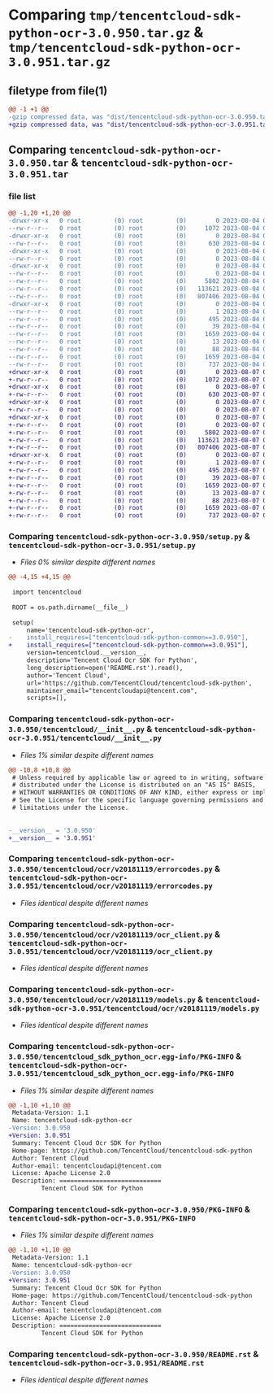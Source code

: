 # Comparing `tmp/tencentcloud-sdk-python-ocr-3.0.950.tar.gz` & `tmp/tencentcloud-sdk-python-ocr-3.0.951.tar.gz`

## filetype from file(1)

```diff
@@ -1 +1 @@
-gzip compressed data, was "dist/tencentcloud-sdk-python-ocr-3.0.950.tar", last modified: Fri Aug  4 00:31:49 2023, max compression
+gzip compressed data, was "dist/tencentcloud-sdk-python-ocr-3.0.951.tar", last modified: Mon Aug  7 00:31:25 2023, max compression
```

## Comparing `tencentcloud-sdk-python-ocr-3.0.950.tar` & `tencentcloud-sdk-python-ocr-3.0.951.tar`

### file list

```diff
@@ -1,20 +1,20 @@
-drwxr-xr-x   0 root         (0) root         (0)        0 2023-08-04 00:31:49.000000 tencentcloud-sdk-python-ocr-3.0.950/
--rw-r--r--   0 root         (0) root         (0)     1072 2023-08-04 00:31:49.000000 tencentcloud-sdk-python-ocr-3.0.950/setup.py
-drwxr-xr-x   0 root         (0) root         (0)        0 2023-08-04 00:31:49.000000 tencentcloud-sdk-python-ocr-3.0.950/tencentcloud/
--rw-r--r--   0 root         (0) root         (0)      630 2023-08-04 00:31:49.000000 tencentcloud-sdk-python-ocr-3.0.950/tencentcloud/__init__.py
-drwxr-xr-x   0 root         (0) root         (0)        0 2023-08-04 00:31:49.000000 tencentcloud-sdk-python-ocr-3.0.950/tencentcloud/ocr/
--rw-r--r--   0 root         (0) root         (0)        0 2023-08-04 00:31:49.000000 tencentcloud-sdk-python-ocr-3.0.950/tencentcloud/ocr/__init__.py
-drwxr-xr-x   0 root         (0) root         (0)        0 2023-08-04 00:31:49.000000 tencentcloud-sdk-python-ocr-3.0.950/tencentcloud/ocr/v20181119/
--rw-r--r--   0 root         (0) root         (0)        0 2023-08-04 00:31:49.000000 tencentcloud-sdk-python-ocr-3.0.950/tencentcloud/ocr/v20181119/__init__.py
--rw-r--r--   0 root         (0) root         (0)     5802 2023-08-04 00:31:49.000000 tencentcloud-sdk-python-ocr-3.0.950/tencentcloud/ocr/v20181119/errorcodes.py
--rw-r--r--   0 root         (0) root         (0)   113621 2023-08-04 00:31:49.000000 tencentcloud-sdk-python-ocr-3.0.950/tencentcloud/ocr/v20181119/ocr_client.py
--rw-r--r--   0 root         (0) root         (0)   807406 2023-08-04 00:31:49.000000 tencentcloud-sdk-python-ocr-3.0.950/tencentcloud/ocr/v20181119/models.py
-drwxr-xr-x   0 root         (0) root         (0)        0 2023-08-04 00:31:49.000000 tencentcloud-sdk-python-ocr-3.0.950/tencentcloud_sdk_python_ocr.egg-info/
--rw-r--r--   0 root         (0) root         (0)        1 2023-08-04 00:31:49.000000 tencentcloud-sdk-python-ocr-3.0.950/tencentcloud_sdk_python_ocr.egg-info/dependency_links.txt
--rw-r--r--   0 root         (0) root         (0)      495 2023-08-04 00:31:49.000000 tencentcloud-sdk-python-ocr-3.0.950/tencentcloud_sdk_python_ocr.egg-info/SOURCES.txt
--rw-r--r--   0 root         (0) root         (0)       39 2023-08-04 00:31:49.000000 tencentcloud-sdk-python-ocr-3.0.950/tencentcloud_sdk_python_ocr.egg-info/requires.txt
--rw-r--r--   0 root         (0) root         (0)     1659 2023-08-04 00:31:49.000000 tencentcloud-sdk-python-ocr-3.0.950/tencentcloud_sdk_python_ocr.egg-info/PKG-INFO
--rw-r--r--   0 root         (0) root         (0)       13 2023-08-04 00:31:49.000000 tencentcloud-sdk-python-ocr-3.0.950/tencentcloud_sdk_python_ocr.egg-info/top_level.txt
--rw-r--r--   0 root         (0) root         (0)       88 2023-08-04 00:31:49.000000 tencentcloud-sdk-python-ocr-3.0.950/setup.cfg
--rw-r--r--   0 root         (0) root         (0)     1659 2023-08-04 00:31:49.000000 tencentcloud-sdk-python-ocr-3.0.950/PKG-INFO
--rw-r--r--   0 root         (0) root         (0)      737 2023-08-04 00:31:49.000000 tencentcloud-sdk-python-ocr-3.0.950/README.rst
+drwxr-xr-x   0 root         (0) root         (0)        0 2023-08-07 00:31:25.000000 tencentcloud-sdk-python-ocr-3.0.951/
+-rw-r--r--   0 root         (0) root         (0)     1072 2023-08-07 00:31:25.000000 tencentcloud-sdk-python-ocr-3.0.951/setup.py
+drwxr-xr-x   0 root         (0) root         (0)        0 2023-08-07 00:31:25.000000 tencentcloud-sdk-python-ocr-3.0.951/tencentcloud/
+-rw-r--r--   0 root         (0) root         (0)      630 2023-08-07 00:31:25.000000 tencentcloud-sdk-python-ocr-3.0.951/tencentcloud/__init__.py
+drwxr-xr-x   0 root         (0) root         (0)        0 2023-08-07 00:31:25.000000 tencentcloud-sdk-python-ocr-3.0.951/tencentcloud/ocr/
+-rw-r--r--   0 root         (0) root         (0)        0 2023-08-07 00:31:25.000000 tencentcloud-sdk-python-ocr-3.0.951/tencentcloud/ocr/__init__.py
+drwxr-xr-x   0 root         (0) root         (0)        0 2023-08-07 00:31:25.000000 tencentcloud-sdk-python-ocr-3.0.951/tencentcloud/ocr/v20181119/
+-rw-r--r--   0 root         (0) root         (0)        0 2023-08-07 00:31:25.000000 tencentcloud-sdk-python-ocr-3.0.951/tencentcloud/ocr/v20181119/__init__.py
+-rw-r--r--   0 root         (0) root         (0)     5802 2023-08-07 00:31:25.000000 tencentcloud-sdk-python-ocr-3.0.951/tencentcloud/ocr/v20181119/errorcodes.py
+-rw-r--r--   0 root         (0) root         (0)   113621 2023-08-07 00:31:25.000000 tencentcloud-sdk-python-ocr-3.0.951/tencentcloud/ocr/v20181119/ocr_client.py
+-rw-r--r--   0 root         (0) root         (0)   807406 2023-08-07 00:31:25.000000 tencentcloud-sdk-python-ocr-3.0.951/tencentcloud/ocr/v20181119/models.py
+drwxr-xr-x   0 root         (0) root         (0)        0 2023-08-07 00:31:25.000000 tencentcloud-sdk-python-ocr-3.0.951/tencentcloud_sdk_python_ocr.egg-info/
+-rw-r--r--   0 root         (0) root         (0)        1 2023-08-07 00:31:25.000000 tencentcloud-sdk-python-ocr-3.0.951/tencentcloud_sdk_python_ocr.egg-info/dependency_links.txt
+-rw-r--r--   0 root         (0) root         (0)      495 2023-08-07 00:31:25.000000 tencentcloud-sdk-python-ocr-3.0.951/tencentcloud_sdk_python_ocr.egg-info/SOURCES.txt
+-rw-r--r--   0 root         (0) root         (0)       39 2023-08-07 00:31:25.000000 tencentcloud-sdk-python-ocr-3.0.951/tencentcloud_sdk_python_ocr.egg-info/requires.txt
+-rw-r--r--   0 root         (0) root         (0)     1659 2023-08-07 00:31:25.000000 tencentcloud-sdk-python-ocr-3.0.951/tencentcloud_sdk_python_ocr.egg-info/PKG-INFO
+-rw-r--r--   0 root         (0) root         (0)       13 2023-08-07 00:31:25.000000 tencentcloud-sdk-python-ocr-3.0.951/tencentcloud_sdk_python_ocr.egg-info/top_level.txt
+-rw-r--r--   0 root         (0) root         (0)       88 2023-08-07 00:31:25.000000 tencentcloud-sdk-python-ocr-3.0.951/setup.cfg
+-rw-r--r--   0 root         (0) root         (0)     1659 2023-08-07 00:31:25.000000 tencentcloud-sdk-python-ocr-3.0.951/PKG-INFO
+-rw-r--r--   0 root         (0) root         (0)      737 2023-08-07 00:31:25.000000 tencentcloud-sdk-python-ocr-3.0.951/README.rst
```

### Comparing `tencentcloud-sdk-python-ocr-3.0.950/setup.py` & `tencentcloud-sdk-python-ocr-3.0.951/setup.py`

 * *Files 0% similar despite different names*

```diff
@@ -4,15 +4,15 @@
 
 import tencentcloud
 
 ROOT = os.path.dirname(__file__)
 
 setup(
     name='tencentcloud-sdk-python-ocr',
-    install_requires=["tencentcloud-sdk-python-common==3.0.950"],
+    install_requires=["tencentcloud-sdk-python-common==3.0.951"],
     version=tencentcloud.__version__,
     description='Tencent Cloud Ocr SDK for Python',
     long_description=open('README.rst').read(),
     author='Tencent Cloud',
     url='https://github.com/TencentCloud/tencentcloud-sdk-python',
     maintainer_email="tencentcloudapi@tencent.com",
     scripts=[],
```

### Comparing `tencentcloud-sdk-python-ocr-3.0.950/tencentcloud/__init__.py` & `tencentcloud-sdk-python-ocr-3.0.951/tencentcloud/__init__.py`

 * *Files 1% similar despite different names*

```diff
@@ -10,8 +10,8 @@
 # Unless required by applicable law or agreed to in writing, software
 # distributed under the License is distributed on an "AS IS" BASIS,
 # WITHOUT WARRANTIES OR CONDITIONS OF ANY KIND, either express or implied.
 # See the License for the specific language governing permissions and
 # limitations under the License.
 
 
-__version__ = '3.0.950'
+__version__ = '3.0.951'
```

### Comparing `tencentcloud-sdk-python-ocr-3.0.950/tencentcloud/ocr/v20181119/errorcodes.py` & `tencentcloud-sdk-python-ocr-3.0.951/tencentcloud/ocr/v20181119/errorcodes.py`

 * *Files identical despite different names*

### Comparing `tencentcloud-sdk-python-ocr-3.0.950/tencentcloud/ocr/v20181119/ocr_client.py` & `tencentcloud-sdk-python-ocr-3.0.951/tencentcloud/ocr/v20181119/ocr_client.py`

 * *Files identical despite different names*

### Comparing `tencentcloud-sdk-python-ocr-3.0.950/tencentcloud/ocr/v20181119/models.py` & `tencentcloud-sdk-python-ocr-3.0.951/tencentcloud/ocr/v20181119/models.py`

 * *Files identical despite different names*

### Comparing `tencentcloud-sdk-python-ocr-3.0.950/tencentcloud_sdk_python_ocr.egg-info/PKG-INFO` & `tencentcloud-sdk-python-ocr-3.0.951/tencentcloud_sdk_python_ocr.egg-info/PKG-INFO`

 * *Files 1% similar despite different names*

```diff
@@ -1,10 +1,10 @@
 Metadata-Version: 1.1
 Name: tencentcloud-sdk-python-ocr
-Version: 3.0.950
+Version: 3.0.951
 Summary: Tencent Cloud Ocr SDK for Python
 Home-page: https://github.com/TencentCloud/tencentcloud-sdk-python
 Author: Tencent Cloud
 Author-email: tencentcloudapi@tencent.com
 License: Apache License 2.0
 Description: ============================
         Tencent Cloud SDK for Python
```

### Comparing `tencentcloud-sdk-python-ocr-3.0.950/PKG-INFO` & `tencentcloud-sdk-python-ocr-3.0.951/PKG-INFO`

 * *Files 1% similar despite different names*

```diff
@@ -1,10 +1,10 @@
 Metadata-Version: 1.1
 Name: tencentcloud-sdk-python-ocr
-Version: 3.0.950
+Version: 3.0.951
 Summary: Tencent Cloud Ocr SDK for Python
 Home-page: https://github.com/TencentCloud/tencentcloud-sdk-python
 Author: Tencent Cloud
 Author-email: tencentcloudapi@tencent.com
 License: Apache License 2.0
 Description: ============================
         Tencent Cloud SDK for Python
```

### Comparing `tencentcloud-sdk-python-ocr-3.0.950/README.rst` & `tencentcloud-sdk-python-ocr-3.0.951/README.rst`

 * *Files identical despite different names*

